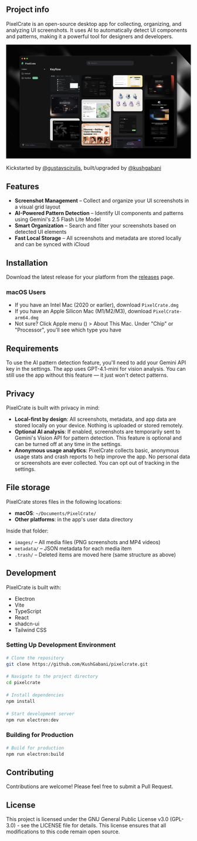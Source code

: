 ## Project info

PixelCrate is an open-source desktop app for collecting, organizing, and analyzing UI screenshots. It uses AI to automatically detect UI components and patterns, making it a powerful tool for designers and developers.

![PixelCrate Preview](assets/preview.png)

Kickstarted by [@gustavscirulis](https://github.com/gustavscirulis), built/upgraded by [@kushgabani](https://github.com/kushgabani)

## Features

- **Screenshot Management** – Collect and organize your UI screenshots in a visual grid layout
- **AI-Powered Pattern Detection** – Identify UI components and patterns using Gemini's 2.5 Flash Lite Model
- **Smart Organization** – Search and filter your screenshots based on detected UI elements
- **Fast Local Storage** – All screenshots and metadata are stored locally and can be synced with iCloud

## Installation

Download the latest release for your platform from the [releases](https://github.com/gustavscirulis/pixelcrate/releases) page.

### macOS Users
- If you have an Intel Mac (2020 or earlier), download `PixelCrate.dmg`
- If you have an Apple Silicon Mac (M1/M2/M3), download `PixelCrate-arm64.dmg`
- Not sure? Click Apple menu () > About This Mac. Under "Chip" or "Processor", you'll see which type you have

## Requirements

To use the AI pattern detection feature, you'll need to add your Gemini API key in the settings. The app uses GPT-4.1-mini for vision analysis. You can still use the app without this feature — it just won't detect patterns.

## Privacy

PixelCrate is built with privacy in mind:

- **Local-first by design**: All screenshots, metadata, and app data are stored locally on your device. Nothing is uploaded or stored remotely.
- **Optional AI analysis**: If enabled, screenshots are temporarily sent to Gemini's Vision API for pattern detection. This feature is optional and can be turned off at any time in the settings.
- **Anonymous usage analytics**: PixelCrate collects basic, anonymous usage stats and crash reports to help improve the app. No personal data or screenshots are ever collected. You can opt out of tracking in the settings.

## File storage

PixelCrate stores files in the following locations:

- **macOS**: `~/Documents/PixelCrate/`
- **Other platforms**: in the app's user data directory

Inside that folder:

- `images/` – All media files (PNG screenshots and MP4 videos)
- `metadata/` – JSON metadata for each media item
- `.trash/` – Deleted items are moved here (same structure as above)

## Development

PixelCrate is built with:

- Electron
- Vite
- TypeScript
- React
- shadcn-ui
- Tailwind CSS

### Setting Up Development Environment

```sh
# Clone the repository
git clone https://github.com/KushGabani/pixelcrate.git

# Navigate to the project directory
cd pixelcrate

# Install dependencies
npm install

# Start development server
npm run electron:dev
```

### Building for Production

```sh
# Build for production
npm run electron:build
```

## Contributing

Contributions are welcome! Please feel free to submit a Pull Request.

## License

This project is licensed under the GNU General Public License v3.0 (GPL-3.0) - see the LICENSE file for details. This license ensures that all modifications to this code remain open source.

